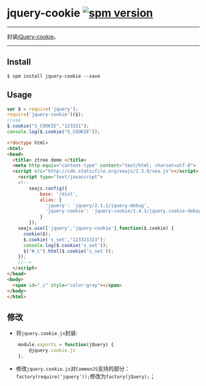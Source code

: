 # jquery-cookie [![spm version](http://spmjs.io/badge/jquery-cookie)](http://spmjs.io/package/jquery-cookie)

---

封装[jQuery-cookie](https://github.com/carhartl/jquery-cookie/)。

---

## Install

```
$ spm install jquery-cookie --save
```

## Usage

````js
var $ = require('jquery');
require('jquery-cookie')($);
//use
$.cookie("S_COOKIE","123321");
console.log($.cookie("S_COOKIE"));
````
````html
<!doctype html>
<html>
<head>
  <title> ztree demo </title>
  <meta http-equiv="content-type" content="text/html; charset=utf-8">
  <script src="http://cdn.staticfile.org/seajs/2.3.0/sea.js"></script>
    <script type="text/javascript">
    <!--
        seajs.config({
            base: '/dist',
            alias: {
              'jquery': 'jquery/2.1.1/jquery-debug',
              'jquery-cookie': 'jquery-cookie/1.4.1/jquery.cookie-debug'
            }
        });
    seajs.use(['jquery','jquery-cookie'],function($,cookie) {
      cookie($);
      $.cookie('s_set',"123321323");
      console.log($.cookie('s_set'));
      $("#_c").html($.cookie('s_set'));
    });
    //-->
  </script>
</head>
<body>
  <span id="_c" style="color:gray"></span>
</body>
</html>
````

## 修改
+ 将`jquery.cookie.js`封装:
```js
    module.exports = function(jQuery) {
        @jquery.cookie.js  
    };
```
+ 修改`jquery.cookie.js`对`CommonJS`支持的部分：`factory(require('jquery'));`修改为`factory(jQuery);`；
